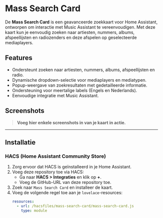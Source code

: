 # Mass Search Card

De **Mass Search Card** is een geavanceerde zoekkaart voor Home Assistant, ontworpen om interactie met Music Assistant te vereenvoudigen. 
Met deze kaart kun je eenvoudig zoeken naar artiesten, nummers, albums, afspeellijsten en radiozenders en deze afspelen op geselecteerde mediaplayers.

## Features

- Ondersteunt zoeken naar artiesten, nummers, albums, afspeellijsten en radio.
- Dynamische dropdown-selectie voor mediaplayers en mediatypen.
- Popup-weergave van zoekresultaten met gedetailleerde informatie.
- Ondersteuning voor meertalige labels (Engels en Nederlands).
- Eenvoudige integratie met Music Assistant.

## Screenshots

> **Voeg hier enkele screenshots in van je kaart in actie.**

---

## Installatie

### HACS (Home Assistant Community Store)
1. Zorg ervoor dat HACS is geïnstalleerd in je Home Assistant.
2. Voeg deze repository toe via HACS:
   - Ga naar **HACS > Integraties** en klik op **+**.
   - Voeg de GitHub-URL van deze repository toe.
3. Zoek naar `Mass Search Card` en installeer de kaart.
4. Voeg de volgende regel toe aan je `lovelace`-resources:
   ```yaml
   resources:
     - url: /hacsfiles/mass-search-card/mass-search-card.js
       type: module
